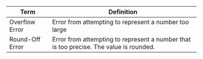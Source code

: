 | Term            | Definition                                                                             |
| --------------- | -------------------------------------------------------------------------------------- |
| Overflow Error  | Error from attempting to represent a number too large                                  |
| Round-Off Error | Error from attempting to represent a number that is too precise. The value is rounded. |


